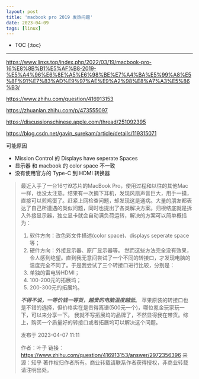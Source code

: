 ```yaml
---
layout: post
title: 'macbook pro 2019 发热问题'
date: 2023-04-09
tags: [linux]
---
```


* TOC 
{:toc}

---

https://www.linxs.top/index.php/2022/03/19/macbook-pro-16%E8%8B%B1%E5%AF%B8-2019-%E5%A4%96%E6%8E%A5%E6%98%BE%E7%A4%BA%E5%99%A8%E5%8F%91%E7%83%AD%E9%97%AE%E9%A2%98%E8%A7%A3%E5%86%B3/

https://www.zhihu.com/question/416913153

https://zhuanlan.zhihu.com/p/473555097

https://discussionschinese.apple.com/thread/251092395

https://blog.csdn.net/gavin_surekam/article/details/119315071


可能原因
- Mission Control 的 Displays have seperate Spaces 
- 显示器 和 macbook 的 color space 不一致
- 没有使用官方的 Type-C 到 HDMI 转换器

> 最近入手了一台16寸i9芯片的MacBook Pro，使用过程和以往的其他Mac一样，也没太注意。结果有一次摘下耳机，发现风扇声音巨大，用手一摸，直接可以煎鸡蛋了。赶紧上网检查问题，却发现这是通病。大量的朋友都表达了自己所遭遇的类似问题，同时也提出了各类解决方案。归根结底就是拆入外接显示器，独立显卡就会自动满负荷运转，解决的方案可以简单概括为：
> 1. 软件方向：改色彩文件描述(color space)、displays seperate space 等；
> 2. 硬件方向：外接显示器、原厂显示器等。
> 然而这些方法完全没有效果，令人感到绝望。直到我无意间尝试了一个不同的转接口，才发现电脑的温度完全不同了。于是我尝试了三个转接口进行比较，分别是：
> 1. 单独的雷电转HDMI；
> 2. 100-200元的拓展坞；
> 3. 200-300元的拓展坞。
> 
> ***不得不说，一等价钱一等货，越贵的电脑温度越低***。
> 苹果原装的转接口也是不错的选择，但价格实在是贵得离谱(500元一个)，哪位氪金玩家玩一下，可以来分享一下。
> 我就不写拓展坞的品牌了，不然显得我在带货。综上，购买一个质量好的转接口或者拓展坞可以解决这个问题。
> 
> 发布于 2023-04-07 11:11
> 
> 作者：叶子
> 链接：https://www.zhihu.com/question/416913153/answer/2972356396
> 来源：知乎
> 著作权归作者所有。商业转载请联系作者获得授权，非商业转载请注明出处。

